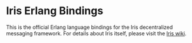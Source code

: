   Iris Erlang Bindings
========================

This is the official Erlang language bindings for the Iris decentralized messaging framework. For details about Iris itself, please visit the [Iris wiki](http://github.com/karalabe/iris/wiki).
